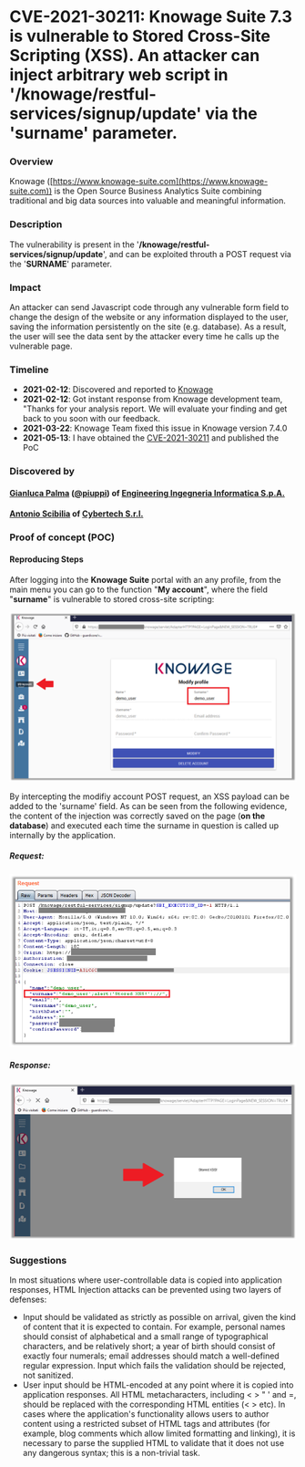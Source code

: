 
# CVE-2021-30211: Knowage Suite 7.3 is vulnerable to Stored Cross-Site Scripting (XSS). An attacker can inject arbitrary web script in '/knowage/restful-services/signup/update' via the 'surname' parameter.

### Overview

Knowage ([https://www.knowage-suite.com](https://www.knowage-suite.com)) is the Open Source Business Analytics Suite combining traditional and big data sources into valuable and meaningful information.

### Description
The vulnerability is present in the '**/knowage/restful-services/signup/update**', and can be exploited throuth a POST request via the '**SURNAME**' parameter.

### Impact
An attacker can send Javascript code through any vulnerable form field to change the design of the website or any information displayed to the user, saving the information persistently on the site (e.g. database). As a result, the user will see the data sent by the attacker every time he calls up the vulnerable page.

### Timeline
- **2021-02-12**: Discovered and reported to [Knowage](https://www.knowage-suite.com)
- **2021-02-12**: Got instant response from Knowage development team, "Thanks for your analysis report. We will evaluate your finding and get back to you soon with our feedback.
- **2021-03-22**: Knowage Team fixed this issue in Knowage version 7.4.0
- **2021-05-13**: I have obtained the [CVE-2021-30211](https://nvd.nist.gov/vuln/detail/CVE-2021-30211) and published the PoC

### Discovered by

#### [Gianluca Palma](https://www.linkedin.com/in/piuppi/) ([@piuppi](https://twitter.com/piuppi)) of [Engineering Ingegneria Informatica S.p.A.](https://www.eng.it)
#### [Antonio Scibilia](https://www.linkedin.com/in/nynuz/) of [Cybertech S.r.l.](https://cybertech.eu)


### Proof of concept (POC)
#### Reproducing Steps

After logging into the **Knowage Suite** portal with an any profile, from the main menu you can go to the function "**My account**", where the field "**surname**" is vulnerable to stored cross-site scripting:

![Screenshot](images/storedXSS-knowage7-3.png)

By intercepting the modifiy account POST request, an XSS payload can be added to the 'surname' field. As can be seen from the following evidence, the content of the injection was correctly saved on the page (**on the database**) and executed each time the surname in question is called up internally by the application.

##### Request:

![Screenshot](images/storedXSS-knowage7-3_R.png)


##### Response:

![Screenshot](images/storedXSS-knowage7-3_Resp.png)

### Suggestions

In most situations where user-controllable data is copied into application responses, HTML Injection attacks can be prevented using two layers of defenses:
- Input should be validated as strictly as possible on arrival, given the kind of content that it is expected to contain. For example, personal names should consist of alphabetical and a small range of typographical characters, and be relatively short; a year of birth should consist of exactly four numerals; email addresses should match a well-defined regular expression. Input which fails the validation should be rejected, not sanitized.
- User input should be HTML-encoded at any point where it is copied into application responses. All HTML metacharacters, including < > " ' and =, should be replaced with the corresponding HTML entities (&lt; &gt; etc).
In cases where the application's functionality allows users to author content using a restricted subset of HTML tags and attributes (for example, blog comments which allow limited formatting and linking), it is necessary to parse the supplied HTML to validate that it does not use any dangerous syntax; this is a non-trivial task.
